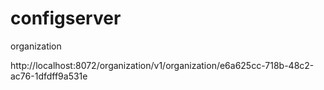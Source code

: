 # configserver


organization


http://localhost:8072/organization/v1/organization/e6a625cc-718b-48c2-ac76-1dfdff9a531e
